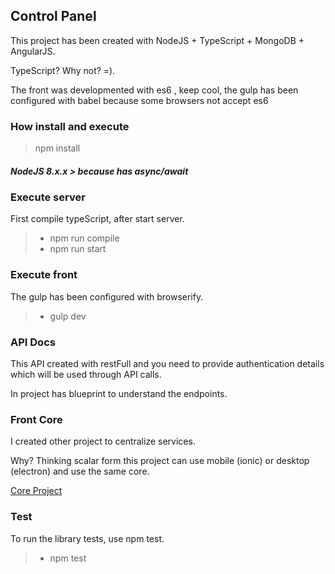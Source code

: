 


## Control Panel

This project has been created with NodeJS + TypeScript + MongoDB + AngularJS.

TypeScript? Why not? =).

The front was developmented with es6 , keep cool, the gulp has been configured with babel because some browsers not accept es6

### <i class="icon-hdd"></i> How install and execute

> npm install

##### NodeJS 8.x.x > because has async/await

### Execute server
 First compile typeScript, after start server.
 > - npm run compile
 > - npm run start

### Execute front

The gulp has been configured with browserify.
 > - gulp dev

### API Docs

This API created with restFull and you need to provide authentication details which will be used through API calls.

In project has blueprint to understand the endpoints.

### Front Core

I created other project to centralize services.

Why? Thinking scalar form this project can use mobile (ionic) or desktop (electron) and use the same core.

[Core Project](https://github.com/corohsnk/controlpanel-core)

### Test

To run the library tests, use npm test.

> - npm test

